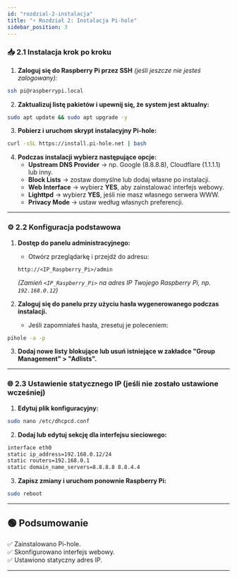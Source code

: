 ```yaml
---
id: "rozdzial-2-instalacja"
title: "⚡ Rozdział 2: Instalacja Pi-hole"
sidebar_position: 3
---
```


### 📥 2.1 Instalacja krok po kroku

1. **Zaloguj się do Raspberry Pi przez SSH** *(jeśli jeszcze nie jesteś zalogowany):*
``````bash
ssh pi@raspberrypi.local
``````

2. **Zaktualizuj listę pakietów i upewnij się, że system jest aktualny:**
``````bash
sudo apt update && sudo apt upgrade -y
``````

3. **Pobierz i uruchom skrypt instalacyjny Pi-hole:**
``````bash
curl -sSL https://install.pi-hole.net | bash
``````

4. **Podczas instalacji wybierz następujące opcje:**
   - **Upstream DNS Provider** → np. Google (8.8.8.8), Cloudflare (1.1.1.1) lub inny.
   - **Block Lists** → zostaw domyślne lub dodaj własne po instalacji.
   - **Web Interface** → wybierz **YES**, aby zainstalować interfejs webowy.
   - **Lighttpd** → wybierz **YES**, jeśli nie masz własnego serwera WWW.
   - **Privacy Mode** → ustaw według własnych preferencji.

---

### ⚙️ 2.2 Konfiguracja podstawowa

1. **Dostęp do panelu administracyjnego:**
   - Otwórz przeglądarkę i przejdź do adresu:
   ```
   http://<IP_Raspberry_Pi>/admin
   ```
   *(Zamień `<IP_Raspberry_Pi>` na adres IP Twojego Raspberry Pi, np. `192.168.0.12`)*

2. **Zaloguj się do panelu przy użyciu hasła wygenerowanego podczas instalacji.**
   - Jeśli zapomniałeś hasła, zresetuj je poleceniem:
``````bash
pihole -a -p
``````

3. **Dodaj nowe listy blokujące lub usuń istniejące w zakładce "Group Management" > "Adlists".**

---

### 🌐 2.3 Ustawienie statycznego IP (jeśli nie zostało ustawione wcześniej)

1. **Edytuj plik konfiguracyjny:**
``````bash
sudo nano /etc/dhcpcd.conf
``````

2. **Dodaj lub edytuj sekcję dla interfejsu sieciowego:**
``````bash
interface eth0
static ip_address=192.168.0.12/24
static routers=192.168.0.1
static domain_name_servers=8.8.8.8 8.8.4.4
``````

3. **Zapisz zmiany i uruchom ponownie Raspberry Pi:**
``````bash
sudo reboot
``````

---

## 🟢 Podsumowanie

✅ Zainstalowano Pi-hole.  
✅ Skonfigurowano interfejs webowy.  
✅ Ustawiono statyczny adres IP.  

---

